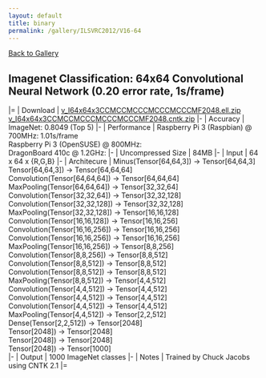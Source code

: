 ```yaml
---
layout: default
title: binary
permalink: /gallery/ILSVRC2012/V16-64
---
```


[Back to Gallery](/ELL/gallery)

## Imagenet Classification: 64x64 Convolutional Neural Network (0.20 error rate, 1s/frame)

|=
| Download | [v_I64x64x3CCMCCMCCCMCCCMCCCMF2048.ell.zip](https://media.githubusercontent.com/media/Microsoft/ELL-models/master/models/ILSVRC2012/v_I64x64x3CCMCCMCCCMCCCMCCCMF2048/v_I64x64x3CCMCCMCCCMCCCMCCCMF2048.ell.zip) [v_I64x64x3CCMCCMCCCMCCCMCCCMF2048.cntk.zip](https://media.githubusercontent.com/media/Microsoft/ELL-models/master/models/ILSVRC2012/v_I64x64x3CCMCCMCCCMCCCMCCCMF2048/v_I64x64x3CCMCCMCCCMCCCMCCCMF2048.cntk.zip)
|-
| Accuracy | ImageNet: 0.8049 (Top 5)
|-
| Performance | Raspberry Pi 3 (Raspbian) @ 700MHz: 1.01s/frame<br>Raspberry Pi 3 (OpenSUSE) @ 800MHz: <br>DragonBoard 410c @ 1.2GHz:
|-
| Uncompressed Size | 84MB
|-
| Input | 64 x 64 x {R,G,B}
|-
| Architecure | Minus(Tensor[64,64,3]) -> Tensor[64,64,3]<br>Tensor[64,64,3]) -> Tensor[64,64,64]<br>Convolution(Tensor[64,64,64]) -> Tensor[64,64,64]<br>MaxPooling(Tensor[64,64,64]) -> Tensor[32,32,64]<br>Convolution(Tensor[32,32,64]) -> Tensor[32,32,128]<br>Convolution(Tensor[32,32,128]) -> Tensor[32,32,128]<br>MaxPooling(Tensor[32,32,128]) -> Tensor[16,16,128]<br>Convolution(Tensor[16,16,128]) -> Tensor[16,16,256]<br>Convolution(Tensor[16,16,256]) -> Tensor[16,16,256]<br>Convolution(Tensor[16,16,256]) -> Tensor[16,16,256]<br>MaxPooling(Tensor[16,16,256]) -> Tensor[8,8,256]<br>Convolution(Tensor[8,8,256]) -> Tensor[8,8,512]<br>Convolution(Tensor[8,8,512]) -> Tensor[8,8,512]<br>Convolution(Tensor[8,8,512]) -> Tensor[8,8,512]<br>MaxPooling(Tensor[8,8,512]) -> Tensor[4,4,512]<br>Convolution(Tensor[4,4,512]) -> Tensor[4,4,512]<br>Convolution(Tensor[4,4,512]) -> Tensor[4,4,512]<br>Convolution(Tensor[4,4,512]) -> Tensor[4,4,512]<br>MaxPooling(Tensor[4,4,512]) -> Tensor[2,2,512]<br>Dense(Tensor[2,2,512]) -> Tensor[2048]<br>Tensor[2048]) -> Tensor[2048]<br>Tensor[2048]) -> Tensor[2048]<br>Tensor[2048]) -> Tensor[1000]<br>
|-
| Output | 1000 ImageNet classes
|-
| Notes | Trained by Chuck Jacobs using CNTK 2.1
|=
